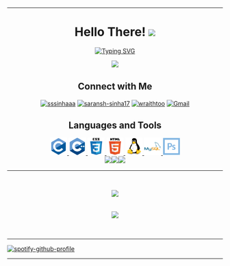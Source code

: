 <hr>

<h1 align="center">Hello There! <img src="https://media.giphy.com/media/hvRJCLFzcasrR4ia7z/giphy.gif" width="35"></h1>

<p align="center">
<a  href="https://git.io/typing-svg"><img src="https://readme-typing-svg.herokuapp.com?font=Fira+Code&pause=1000&color=00F73F&center=true&width=435&lines=Welcome+to+WraitH's+GitHub+Profile" alt="Typing SVG" /></a></p>

<p align="center">
<img src="https://tenor.com/view/code-coding-programming-computer-science-programming-language-gif-16596559.gif">
</p>


<h2 align="center">Connect with Me</h2>
<p align="center">
<a href="https://twitter.com/sssinhaaa" target="blank"><img align="center" src="https://raw.githubusercontent.com/rahuldkjain/github-profile-readme-generator/master/src/images/icons/Social/twitter.svg" alt="sssinhaaa" height="30" width="40" /></a>
<a href="https://linkedin.com/in/saransh-sinha17" target="blank"><img align="center" src="https://raw.githubusercontent.com/rahuldkjain/github-profile-readme-generator/master/src/images/icons/Social/linked-in-alt.svg" alt="saransh-sinha17" height="30" width="40" /></a>
<a href="https://instagram.com/wraithtoo" target="blank"><img align="center" src="https://raw.githubusercontent.com/rahuldkjain/github-profile-readme-generator/master/src/images/icons/Social/instagram.svg" alt="wraithtoo" height="30" width="40" /></a>
<a href="mailto:saranshsinha084@gmail.com?'Reching out to you'='Hi, I want to enquire about...'" rel="noopener" target="_blank"><img align="center" src="https://cdn-icons-png.flaticon.com/512/5968/5968534.png" alt="Gmail" height="40" width="40" /></a>
</p>




<h2 align="center">Languages and Tools</h2>

<p align="center"> <a href="https://www.cprogramming.com/" target="_blank" rel="noreferrer"> <img src="https://raw.githubusercontent.com/devicons/devicon/master/icons/c/c-original.svg" alt="c" width="40" height="40"/> </a> <a href="https://www.w3schools.com/cpp/" target="_blank" rel="noreferrer"> <img src="https://raw.githubusercontent.com/devicons/devicon/master/icons/cplusplus/cplusplus-original.svg" alt="cplusplus" width="40" height="40"/> </a> <a href="https://www.w3schools.com/css/" target="_blank" rel="noreferrer"> <img src="https://raw.githubusercontent.com/devicons/devicon/master/icons/css3/css3-original-wordmark.svg" alt="css3" width="40" height="40"/> </a> <a href="https://git-scm.com/" target="_blank" rel="noreferrer">  <img src="https://raw.githubusercontent.com/devicons/devicon/master/icons/html5/html5-original-wordmark.svg" alt="html5" width="40" height="40"/> </a> <a href="https://www.linux.org/" target="_blank" rel="noreferrer"> <img src="https://raw.githubusercontent.com/devicons/devicon/master/icons/linux/linux-original.svg" alt="linux" width="40" height="40"/> </a> <a href="https://www.mysql.com/" target="_blank" rel="noreferrer"> <img src="https://raw.githubusercontent.com/devicons/devicon/master/icons/mysql/mysql-original-wordmark.svg" alt="mysql" width="40" height="40"/> </a> <a href="https://www.photoshop.com/en" target="_blank" rel="noreferrer"> <img src="https://raw.githubusercontent.com/devicons/devicon/master/icons/photoshop/photoshop-line.svg" alt="photoshop" width="40" height="40"/> </a><br><img src="https://i.giphy.com/media/LMt9638dO8dftAjtco/200.webp" width="100"><img src="https://i.giphy.com/media/KzJkzjggfGN5Py6nkT/200.webp" width="100"><img src="https://i.giphy.com/media/IdyAQJVN2kVPNUrojM/200.webp" width="100"> </p>

<hr>

<br>

<p align="center">
<a href="https://github.com/wraith17">
  <img height="200px" src="https://github-readme-stats.vercel.app/api?username=wraith17&show_icons=true&theme=highcontrast&include_all_commits=true&count_private=true&hide=issues,stars"/><br>
</a>
<br>
</p>
<p align="center">
  <img height="200px" src="https://github-readme-stats-eight-theta.vercel.app/api/top-langs/?username=wraith17&layout=compact&langs_count=10&theme=highcontrast"/>
</a>

</p> 

<br>
<hr>

<p align="center">

[![spotify-github-profile](https://spotify-github-profile.vercel.app/api/view?uid=31hgqev7fv5jryvucgq6gufpyhy4&cover_image=true&theme=novatorem&bar_color=53b14f&bar_color_cover=true)](https://spotify-github-profile.vercel.app/api/view?uid=31hgqev7fv5jryvucgq6gufpyhy4&redirect=true)

</p>

<hr>




